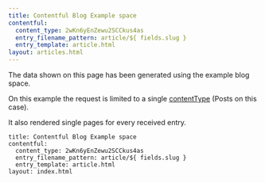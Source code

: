 ```yaml
---
title: Contentful Blog Example space
contentful:
  content_type: 2wKn6yEnZewu2SCCkus4as
  entry_filename_pattern: article/${ fields.slug }
  entry_template: article.html
layout: articles.html
---
```


The data shown on this page has been generated using the example blog space.

On this example the request is limited to a single <a href="https://www.contentful.com/developers/documentation/content-delivery-api/http/#content-types">contentType</a> (Posts on this case).

It also rendered single pages for every received entry.
```
title: Contentful Blog Example space
contentful:
  content_type: 2wKn6yEnZewu2SCCkus4as
  entry_filename_pattern: article/${ fields.slug }
  entry_template: article.html
layout: index.html
```
